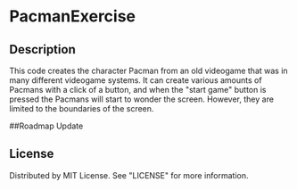 # PacmanExercise

## Description
This code creates the character Pacman from an old videogame that was in many different videogame systems. 
It can create various amounts of Pacmans with a click of a button, and when the "start game" button is pressed the Pacmans will start to wonder the screen.
However, they are limited to the boundaries of the screen.

##Roadmap Update


## License

Distributed by MIT License. See "LICENSE" for more information.
